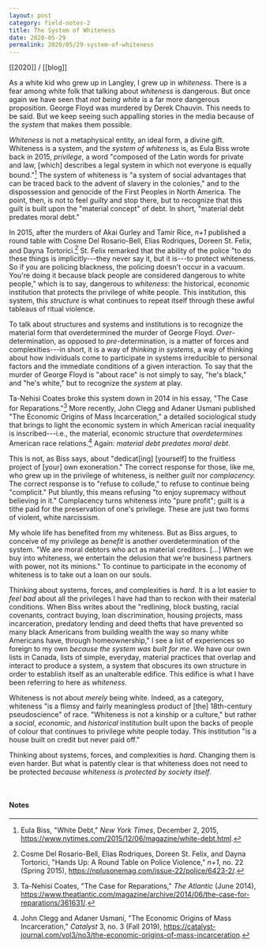 ```yaml
---
layout: post
category: field-notes-2
title: The System of Whiteness
date: 2020-05-29
permalink: 2020/05/29-system-of-whiteness
---
```


[[2020]] / [[blog]]

As a white kid who grew up in Langley, I grew up in *whiteness*. There is a fear among white folk that talking about *whiteness* is dangerous. But once again we have seen that *not being white* is a far more dangerous proposition. George Floyd was murdered by Derek Chauvin. This needs to be said. But we keep seeing such appalling stories in the media because of the *system* that makes them possible.

*Whiteness* is not a metaphysical entity, an ideal form, a divine gift. Whiteness is a system, and the *system of whiteness* is, as Eula Biss wrote back in 2015, *privilege*, a word "composed of the Latin words for private and law, \[which\] describes a legal system in which not everyone is equally bound."[^1] The system of whiteness is "a system of social advantages that can be traced back to the advent of slavery in the colonies," and to the dispossession and genocide of the First Peoples in North America. The point, then, is not to feel *guilty* and stop there, but to recognize that this guilt is built upon the "material concept" of debt. In short, "material debt predates moral debt."

In 2015, after the murders of Akai Gurley and Tamir Rice, *n+1* published a round table with Cosme Del Rosario-Bell, Elias Rodriques, Doreen St. Felix, and Dayna Tortorici.[^2] St. Felix remarked that the ability of the police "to do these things is implicitly---they never say it, but it is---to protect whiteness. So if you are policing blackness, the policing doesn't occur in a vacuum. You're doing it because black people are considered dangerous to white people," which is to say, dangerous to *whiteness*: the historical, economic institution that protects the privilege of white people. This institution, this system, this *structure* is what continues to repeat itself through these awful tableaus of ritual violence.

To talk about structures and systems and institutions is to recognize the material form that overdetermined the murder of George Floyd. *Over*-determination, as opposed to *pre*-determination, is a matter of forces and complexities---in short, it is a way of *thinking in systems*, a way of thinking about how individuals come to participate in systems irreducible to personal factors and the immediate conditions of a given interaction. To say that the murder of George Floyd is "about race" is not simply to say, "he's black," and "he's white," but to recognize the *system* at play.

Ta-Nehisi Coates broke this system down in 2014 in his essay, "The Case for Reparations."[^3] More recently, John Clegg and Adaner Usmani published "The Economic Origins of Mass Incarceration," a detailed sociological study that brings to light the economic system in which American racial inequality is inscribed---i.e., the material, economic structure that *overdetermines* American race relations.[^4] Again: *material debt predates moral debt*.

This is not, as Biss says, about "dedicat\[ing\] \[yourself\] to the fruitless project of \[your\] own exoneration." The correct response for those, like me, who grew up in the privilege of whiteness, is neither *guilt* nor *complacency.* The correct response is to "refuse to collude," to refuse to continue being "complicit." Put bluntly, this means refusing "to enjoy supremacy without believing in it." Complacency turns whiteness into "pure profit"; guilt is a tithe paid for the preservation of one's privilege. These are just two forms of violent, white narcissism.

My whole life has benefited from my whiteness. But as Biss argues, to conceive of my privilege as *benefit* is another overdetermination of the system. "We are moral debtors who act as material creditors. \[...\] When we buy into whiteness, we entertain the delusion that we're business partners with power, not its minions." To continue to participate in the economy of whiteness is to take out a loan on our souls.

Thinking about systems, forces, and complexities is *hard*. It is a lot easier to *feel bad* about all the privileges I have had than to reckon with their material conditions. When Biss writes about the "redlining, block busting, racial covenants, contract buying, loan discrimination, housing projects, mass incarceration, predatory lending and deed thefts that have prevented so many black Americans from building wealth the way so many white Americans have, through homeownership," I see a list of experiences so foreign to my own *because the system was built for me*. We have our own lists in Canada, lists of simple, everyday, material practices that overlap and interact to produce a system, a system that obscures its own structure in order to establish itself as an unalterable edifice. This edifice is what I have been referring to here as *whiteness*.

Whiteness is not about *merely* being white. Indeed, as a category, whiteness "is a flimsy and fairly meaningless product of \[the\] 18th-century pseudoscience" of race. "Whiteness is not a kinship or a culture," but rather a *social*, *economic*, and *historical* institution built upon the backs of people of colour that continues to privilege white people today. This institution "is a house built on credit but never paid off."

Thinking about systems, forces, and complexities is *hard*. Changing them is even harder. But what is patently clear is that whiteness does not need to be protected *because whiteness is protected by society itself*.

<br>

#### Notes

[^1]: Eula Biss, "White Debt," *New York Times*, December 2, 2015, <https://www.nytimes.com/2015/12/06/magazine/white-debt.html>.

[^2]: Cosme Del Rosario-Bell, Elias Rodriques, Doreen St. Felix, and Dayna Tortorici, "Hands Up: A Round Table on Police Violence," *n+1*, no. 22 (Spring 2015), <https://nplusonemag.com/issue-22/police/6423-2/>.

[^3]: Ta-Nehisi Coates, "The Case for Reparations," *The Atlantic* (June 2014), <https://www.theatlantic.com/magazine/archive/2014/06/the-case-for-reparations/361631/>.

[^4]: John Clegg and Adaner Usmani, "The Economic Origins of Mass Incarceration," *Catalyst* 3, no. 3 (Fall 2019), <https://catalyst-journal.com/vol3/no3/the-economic-origins-of-mass-incarceration>.
